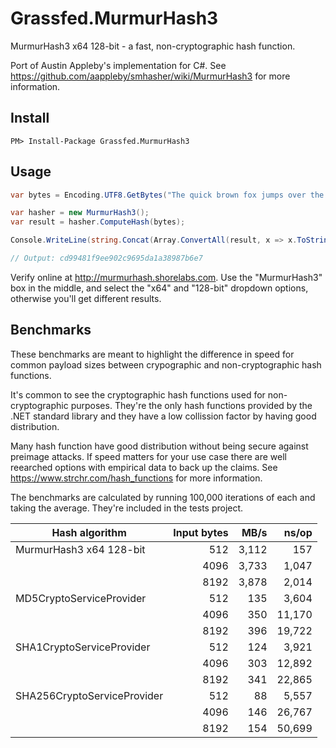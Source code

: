 # Grassfed.MurmurHash3
MurmurHash3 x64 128-bit - a fast, non-cryptographic hash function.

Port of Austin Appleby's implementation for C#. See https://github.com/aappleby/smhasher/wiki/MurmurHash3 for more information.

## Install

`PM> Install-Package Grassfed.MurmurHash3`

## Usage

```c#
var bytes = Encoding.UTF8.GetBytes("The quick brown fox jumps over the lazy dog.");

var hasher = new MurmurHash3();
var result = hasher.ComputeHash(bytes);

Console.WriteLine(string.Concat(Array.ConvertAll(result, x => x.ToString("x2")));

// Output: cd99481f9ee902c9695da1a38987b6e7
```

Verify online at http://murmurhash.shorelabs.com. Use the "MurmurHash3" box in the middle, and select the "x64" and "128-bit" dropdown options, otherwise you'll get different results.

## Benchmarks

These benchmarks are meant to highlight the difference in speed for common payload sizes between crypographic and non-cryptographic hash functions.

It's common to see the cryptographic hash functions used for non-cryptographic purposes. They're the only hash functions provided by the .NET standard library and they have a low collission factor by having good distribution.

Many hash function have good distribution without being secure against preimage attacks. If speed matters for your use case there are well reearched options with empirical data to back up the claims. See https://www.strchr.com/hash_functions for more information.

The benchmarks are calculated by running 100,000 iterations of each and taking the average. They're included in the tests project.

Hash algorithm              | Input bytes | MB/s   | ns/op
----------------------------|-----------: |------: |------: 
MurmurHash3 x64 128-bit     | 512         | 3,112  | 157
&nbsp;                      | 4096        | 3,733  | 1,047
&nbsp;                      | 8192        | 3,878  | 2,014
MD5CryptoServiceProvider    | 512         |   135  | 3,604
&nbsp;                      | 4096        |   350  | 11,170
&nbsp;                      | 8192        |   396  | 19,722
SHA1CryptoServiceProvider   | 512         |   124  | 3,921
&nbsp;                      | 4096        |   303  | 12,892
&nbsp;                      | 8192        |   341  | 22,865
SHA256CryptoServiceProvider | 512         |    88  | 5,557
&nbsp;                      | 4096        |   146  | 26,767
&nbsp;                      | 8192        |   154  | 50,699
